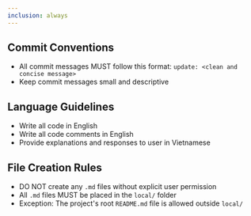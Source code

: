 ```yaml
---
inclusion: always
---
```


## Commit Conventions
- All commit messages MUST follow this format: `update: <clean and concise message>`
- Keep commit messages small and descriptive

## Language Guidelines
- Write all code in English
- Write all code comments in English
- Provide explanations and responses to user in Vietnamese

## File Creation Rules
- DO NOT create any `.md` files without explicit user permission
- All `.md` files MUST be placed in the `local/` folder
- Exception: The project's root `README.md` file is allowed outside `local/`